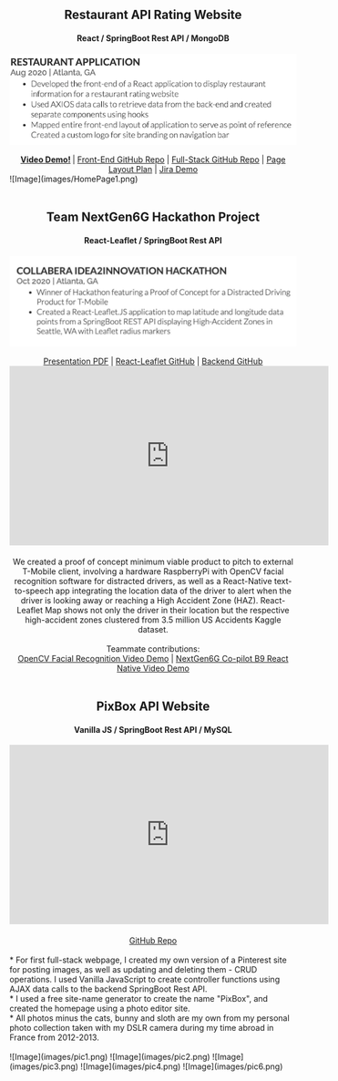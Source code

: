 
<center>
        <h2>Restaurant API Rating Website</h2>
        <h4> React / SpringBoot Rest API / MongoDB</h4>
</center>

<!-- [Link](url) and  -->

![Image](images/restaurant-app-screenshot1.png)

<center>
<b><a href="https://www.youtube.com/watch?v=cEly0IXPKYI">Video Demo!</a>
</b> | 
<a href="https://github.com/JumpTeamProject/react-frontend/tree/Caroline_Branch">Front-End GitHub Repo</a> | 
<a href="https://github.com/JumpTeamProject">Full-Stack GitHub Repo</a> | 
<a href="https://drive.google.com/file/d/1aq3CEqe1-K2tVDR-njkPdlym_qqCQ_qG/view">Page Layout Plan</a> | 
<a href="https://www.youtube.com/watch?v=gzf0hy-3cIM">Jira Demo</a>
</center>
![Image](images/HomePage1.png)

<br>
<br>
<center>
        <h2>Team NextGen6G Hackathon Project</h2>
        <h4> React-Leaflet / SpringBoot Rest API</h4>
</center>

![Image](images/nextgen6g-screenshot.png)


<center>
<!-- <b><a href="https://www.youtube.com/watch?v=o0do7hn5hFg&feature=emb_title">Video Demo!</a>
</b> |  -->
<a href="https://drive.google.com/file/d/1tEumeoOhdzuL2SDn7zjzvkXgeVlISnvz/view?usp=sharing">Presentation PDF</a> | 
<a href="https://github.com/crives/NextGen6G_React_Leaflet_Map">React-Leaflet GitHub</a> | 
<a href="https://github.com/crives/NextGen6G_React_Leaflet_Map">Backend GitHub</a>
<iframe width="560" height="315" src="https://www.youtube.com/embed/o0do7hn5hFg" frameborder="0" allow="accelerometer; autoplay; clipboard-write; encrypted-media; gyroscope; picture-in-picture" allowfullscreen></iframe></center>

<center>
<br>
We created a proof of concept minimum viable product to pitch to external T-Mobile client, involving a hardware RaspberryPi with OpenCV facial recognition software for distracted drivers, as well as a React-Native text-to-speech app integrating the location data of the driver to alert when the driver is looking away or reaching a High Accident Zone (HAZ). 
React-Leaflet Map shows not only the driver in their location but the respective high-accident zones clustered from  3.5 million US Accidents Kaggle dataset.
</center>

<center>
<br>
Teammate contributions: 
<br>
<a href="https://www.youtube.com/watch?v=LXcVDIHMXvU">OpenCV Facial Recognition Video Demo</a> | 
<a href="https://www.youtube.com/watch?v=f2fLG78O4m0">NextGen6G Co-pilot B9 React Native Video Demo</a>
</center>
<br>

<center>
        <h2>PixBox API Website</h2>
        <h4> Vanilla JS / SpringBoot Rest API / MySQL</h4>


<iframe width="560" height="315" src="https://www.youtube.com/embed/gK9-t0Itz8Q" frameborder="0" allow="accelerometer; autoplay; clipboard-write; encrypted-media; gyroscope; picture-in-picture" allowfullscreen></iframe></center>
<br>

<center><a href="https://github.com/crives/PinterestApi">GitHub Repo</a></center>
<br>
* For first full-stack webpage, I created my own version of a Pinterest site for posting images, as well as updating and deleting them - CRUD operations. I used Vanilla JavaScript to create controller functions using AJAX data calls to the backend SpringBoot Rest API. 
<br>
* I used a free site-name generator to create the name "PixBox", and created the homepage using a photo editor site.
<br>
* All photos minus the cats, bunny and sloth are my own from my personal photo collection taken with my DSLR camera during my time abroad in France from 2012-2013.
<br>

<br>
![Image](images/pic1.png)
![Image](images/pic2.png)
![Image](images/pic3.png)
![Image](images/pic4.png)
![Image](images/pic6.png)

